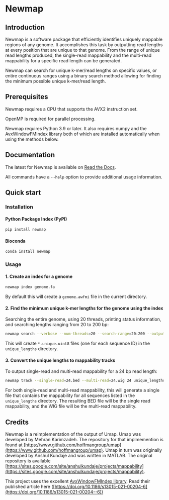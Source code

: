 # Newmap

## Introduction

Newmap is a software package that efficiently identifies uniquely mappable
regions of any genome. It accomplishes this task by outputting read lengths at
every position that are unique to that genome. From the range of unique read
lengths produced, the single-read mappability and the multi-read mappability
for a specific read length can be generated.

Newmap can search for unique k-mer/read lengths on specific values, or entire
continuous ranges using a binary search method allowing for finding the
minimum possible unique k-mer/read length.

## Prerequisites
Newmap requires a CPU that supports the AVX2 instruction set.

OpenMP is required for parallel processing.

Newmap requires Python 3.9 or later. It also requires numpy and the
AvxWindowFMIndex library both of which are installed automatically when using
the methods below.

## Documentation
The latest for Newmap is available on [Read the Docs](https://newmap.readthedocs.io).

All commands have a `--help` option to provide additional usage information.

## Quick start

### Installation

#### Python Package Index (PyPI)
```python
pip install newmap
```

#### Bioconda
```bash
conda install newmap
```

### Usage

#### 1. Create an index for a genome
```bash
newmap index genome.fa
```
By default this will create a `genome.awfmi` file in the current directory.

#### 2. Find the minimum unique k-mer lengths for the genome using the index
Searching the entire genome, using 20 threads, printing status information, and
searching lengths ranging from 20 to 200 bp:
```bash
newmap search --verbose --num-threads=20 --search-range=20:200 --output-directory=unique_lengths genome.fa
```
This will create `*.unique.uint8` files (one for each sequence ID) in the `unique_lengths` directory.

#### 3. Convert the unique lengths to mappability tracks
To output single-read and multi-read mappability for a 24 bp read length:
```bash
newmap track --single-read=24.bed --multi-read=24.wig 24 unique_lengths/*.unique.uint8
```
For both single-read and multi-read mappability, this will generate a single
file that contains the mappability for all sequences listed in the
`unique_lengths` directory.
The resulting BED file will be the single read mappability, and the WIG file
will be the multi-read mappability.


Credits
-------
Newmap is a reimplementation of the output of Umap. Umap was developed by Mehran Karimzadeh.
The repository for that implmemention is found at [https://www.github.com/hoffmangroup/umap](https://www.github.com/hoffmangroup/umap).
Umap in turn was originally developed by Anshul Kundaje and was written in MATLAB.
The original repository is available [https://sites.google.com/site/anshulkundaje/projects/mappability](https://sites.google.com/site/anshulkundaje/projects/mappability).

This project uses the excellent [AvxWindowFMIndex
library](https://github.com/TravisWheelerLab/AvxWindowFmIndex). Read their
published article here
([https://doi.org/10.1186/s13015-021-00204-6](https://doi.org/10.1186/s13015-021-00204--6))
